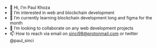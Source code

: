 - 👋 Hi, I’m Paul Khoza
- 👀 I’m interested in web and blockchain development
- 🌱 I’m currently learning blockchain development long and figma for the month
- 💞️ I’m looking to collaborate on any web development projects
- 📫 How to reach via email on sinci98@protonmail.com or twitter @paul_sinci

<!---
psk-98/psk-98 is a ✨ special ✨ repository because its `README.md` (this file) appears on your GitHub profile.
You can click the Preview link to take a look at your changes.
--->
